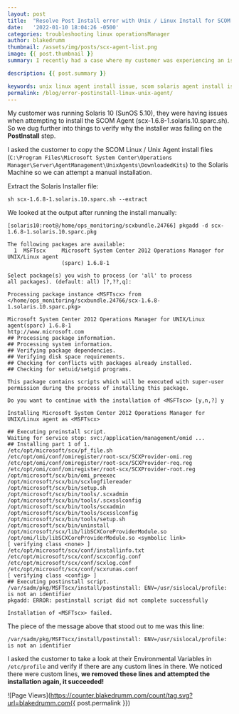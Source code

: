 ```yaml
---
layout: post
title:  "Resolve Post Install error with Unix / Linux Install for SCOM Agent"
date:   '2022-01-10 18:04:26 -0500'
categories: troubleshooting linux operationsManager
author: blakedrumm
thumbnail: /assets/img/posts/scx-agent-list.png
image: {{ post.thumbnail }}
summary: I recently had a case where my customer was experiencing an issue when attempting to install the SCOM Agent onto a Solaris 10 server. SCOM 2019 Management Group.

description: {{ post.summary }}

keywords: unix linux agent install issue, scom solaris agent install issue, scom solaris install, unable to discover solaris server, solaris scom, scom linux agent install
permalink: /blog/error-postinstall-linux-unix-agent/
---
```

My customer was running Solaris 10 (SunOS 5.10), they were having issues when attempting to install the SCOM Agent (scx-1.6.8-1.solaris.10.sparc.sh). So we dug further into things to verify why the installer was failing on the __PostInstall__ step.

I asked the customer to copy the SCOM Linux / Unix Agent install files (`C:\Program Files\Microsoft System Center\Operations Manager\Server\AgentManagement\UnixAgents\DownloadedKits`) to the Solaris Machine so we can attempt a manual installation.

Extract the Solaris Installer file:
```shell
sh scx-1.6.8-1.solaris.10.sparc.sh --extract
```

We looked at the output after running the install manually:
```shell
[solaris10:root@/home/ops_monitoring/scxbundle.24766] pkgadd -d scx-1.6.8-1.solaris.10.sparc.pkg
 
The following packages are available:
  1  MSFTscx     Microsoft System Center 2012 Operations Manager for UNIX/Linux agent
                 (sparc) 1.6.8-1
 
Select package(s) you wish to process (or 'all' to process
all packages). (default: all) [?,??,q]:
 
Processing package instance <MSFTscx> from </home/ops_monitoring/scxbundle.24766/scx-1.6.8-1.solaris.10.sparc.pkg>
 
Microsoft System Center 2012 Operations Manager for UNIX/Linux agent(sparc) 1.6.8-1
http://www.microsoft.com
## Processing package information.
## Processing system information.
## Verifying package dependencies.
## Verifying disk space requirements.
## Checking for conflicts with packages already installed.
## Checking for setuid/setgid programs.
 
This package contains scripts which will be executed with super-user
permission during the process of installing this package.
 
Do you want to continue with the installation of <MSFTscx> [y,n,?] y
 
Installing Microsoft System Center 2012 Operations Manager for UNIX/Linux agent as <MSFTscx>
 
## Executing preinstall script.
Waiting for service stop: svc:/application/management/omid ...
## Installing part 1 of 1.
/etc/opt/microsoft/scx/pf_file.sh
/etc/opt/omi/conf/omiregister/root-scx/SCXProvider-omi.reg
/etc/opt/omi/conf/omiregister/root-scx/SCXProvider-req.reg
/etc/opt/omi/conf/omiregister/root-scx/SCXProvider-root.reg
/opt/microsoft/scx/bin/omi_preexec
/opt/microsoft/scx/bin/scxlogfilereader
/opt/microsoft/scx/bin/setup.sh
/opt/microsoft/scx/bin/tools/.scxadmin
/opt/microsoft/scx/bin/tools/.scxsslconfig
/opt/microsoft/scx/bin/tools/scxadmin
/opt/microsoft/scx/bin/tools/scxsslconfig
/opt/microsoft/scx/bin/tools/setup.sh
/opt/microsoft/scx/bin/uninstall
/opt/microsoft/scx/lib/libSCXCoreProviderModule.so
/opt/omi/lib/libSCXCoreProviderModule.so <symbolic link>
[ verifying class <none> ]
/etc/opt/microsoft/scx/conf/installinfo.txt
/etc/opt/microsoft/scx/conf/scxconfig.conf
/etc/opt/microsoft/scx/conf/scxlog.conf
/etc/opt/microsoft/scx/conf/scxrunas.conf
[ verifying class <config> ]
## Executing postinstall script.
/var/sadm/pkg/MSFTscx/install/postinstall: ENV=/usr/sislocal/profile: is not an identifier
pkgadd: ERROR: postinstall script did not complete successfully
 
Installation of <MSFTscx> failed.
```

The piece of the message above that stood out to me was this line:
```shell
/var/sadm/pkg/MSFTscx/install/postinstall: ENV=/usr/sislocal/profile: is not an identifier
```

I asked the customer to take a look at their Environmental Variables in `/etc/profile` and verify if there are any custom lines in there. We noticed there were custom lines, __we removed these lines and attempted the installation again, it succeeded!__

![Page Views](https://counter.blakedrumm.com/count/tag.svg?url=blakedrumm.com{{ post.permalink }})

<!--
Having trouble with Pages? Check out our [documentation](https://docs.github.com/categories/github-pages-basics/) or [contact support](https://support.github.com/contact) and we’ll help you sort it out.
-->
